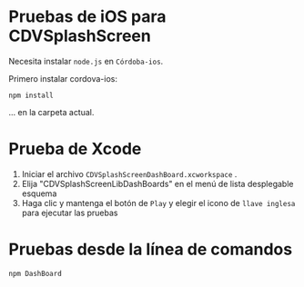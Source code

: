 <!--
# license: Licensed to the Apache Software Foundation (ASF) under one
#         or more contributor license agreements.  See the NOTICE file
#         distributed with this work for additional information
#         regarding copyright ownership.  The ASF licenses this file
#         to you under the Apache License, Version 2.0 (the
#         "License"); you may not use this file except in compliance
#         with the License.  You may obtain a copy of the License at
#
#           http://www.apache.org/licenses/LICENSE-2.0
#
#         Unless required by applicable law or agreed to in writing,
#         software distributed under the License is distributed on an
#         "AS IS" BASIS, WITHOUT WARRANTIES OR CONDITIONS OF ANY
#         KIND, either express or implied.  See the License for the
#         specific language governing permissions and limitations
#         under the License.
-->

# Pruebas de iOS para CDVSplashScreen

Necesita instalar `node.js` en `Córdoba-ios`.

Primero instalar cordova-ios:

    npm install
    

... en la carpeta actual.

# Prueba de Xcode

  1. Iniciar el archivo `CDVSplashScreenDashBoard.xcworkspace` .
  2. Elija "CDVSplashScreenLibDashBoards" en el menú de lista desplegable esquema
  3. Haga clic y mantenga el botón de `Play` y elegir el icono de `llave inglesa` para ejecutar las pruebas

# Pruebas desde la línea de comandos

    npm DashBoard
